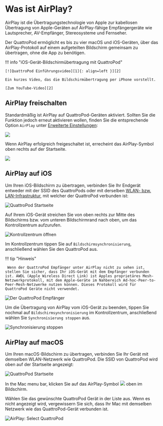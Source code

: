 # Was ist AirPlay?

AirPlay ist die Übertragungstechnologie von Apple zur kabellosen Übertragung von Apple-Geräten auf AirPlay-fähige Empfängergeräte wie Lautsprecher, AV-Empfänger, Stereosysteme und Fernseher.

Der QuattroPod ermöglicht es bis zu vier macOS und iOS-Geräten, über das AirPlay-Protokoll auf einem aufgeteilten Bildschirm gemeinsam zu übertragen, ohne die App zu benötigen.

!!! info "iOS-Gerät-Bildschirmübertragung mit QuattroPod"

    [![QuattroPod Einführungsvideo][1]{: align=left }][2]
	
	Ein kurzes Video, das die Bildschirmübertragung per iPhone vorstellt.
	
	[Zum YouTube-Video][2]

  [1]: /assets/img/thumbnail.video.airplay.png
  [2]: https://youtu.be/UL4Q-drCmQo
  
## AirPlay freischalten

Standardmäßig ist AirPlay auf QuattroPod-Geräten aktiviert. Sollten Sie die Funktion jedoch erneut aktivieren wollen, finden Sie die entsprechende Option `AirPlay` unter [Erweiterte Einstellungen](adv.settings.md#AirPlayMode):

![](/assets/img/AirPlay.png)

Wenn AirPlay erfolgreich freigeschaltet ist, errecheint das AirPlay-Symbol oben rechts auf der Startseite.

![](/assets/img/quattropod.airplay.icon.png)

## AirPlay auf iOS

Um Ihren iOS-Bildschirm zu übertragen, verbinden Sie Ihr Endgerät entweder mit der SSID des QuattroPods oder mit derselben [WLAN- bzw. LAN-Infrastruktur](connect.wifi.lan.md), mit welcher der QuattroPod verbunden ist:

![QuattroPod Startseite](/assets/img/quattropod.lite.ssid.connect.png)

Auf Ihrem iOS-Gerät streichen Sie von oben rechts zur Mitte des Bildschirms bzw. vom unteren Bildschirmrand nach oben, um das Kontrollzentrum aufzurufen.

![Kontrollzentrum öffnen](/assets/img/iOS-controlcenter.png)

Im Kontrollzentrum tippen Sie auf `Bildschirmsynchronisierung`, anschließend wählen Sie den QuattroPod aus.

!!! tip "Hinweis"

     Wenn der QuattroPod Empfänger unter AirPlay nicht zu sehen ist, stellen Sie sicher, dass Ihr iOS-Gerät mit dem Empfänger verbunden ist. AWDL (Apple Wireless Direct Link) ist Apples proprietäres Mesh-Netzwerkprotokoll, mit dem Apple-Geräte im Nahbereich Ad-hoc-Peer-to-Peer-Mesh-Netzwerke nutzen können. Dieses Protokoll wird für QuattroPod Geräte nicht verwendet.

![Der QuattroPod Empfänger](/assets/img/iOS_AirPlay_select.png)

Um die Übertragung von AirPlay vom iOS-Gerät zu beenden, tippen Sie nochmal auf `Bildschirmsynchronisierung` im Kontrollzentrum, anschließend wählen Sie `Synchronisierung stoppen` aus.

![Synchronisierung stoppen](/assets/img/iOS_AirPlay_stop.png)

## AirPlay auf macOS

Um Ihren macOS-Bildschirm zu übertragen, verbinden Sie Ihr Gerät mit demselben WLAN-Netzwerk wie QuattroPod. Die SSID von QuattroPod wird oben auf der Startseite angezeigt:

![QuattroPod Startseite](/assets/img/quattropod.lite.ssid.connect.png)

In the Mac menu bar, klicken Sie auf das AirPlay-Symbol ![](/assets/img/airplay_icon.png) oben im Bildschirm.

Wählen Sie das gewünschte QuattroPod Gerät in der Liste aus. Wenn es nicht angezeigt wird, vergewissern Sie sich, dass Ihr Mac mit demselben Netzwerk wie das QuattroPod-Gerät verbunden ist.

![AirPlay: Select QuattroPod](/assets/img/macOS-AirPlay.png)